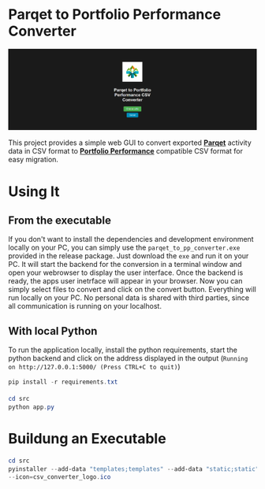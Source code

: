 # Parqet to Portfolio Performance Converter
![](example.PNG)

This project provides a simple web GUI to convert exported [**Parqet**](https://app.parqet.com/) activity data in CSV format 
to [**Portfolio Performance**](https://www.portfolio-performance.info/) compatible CSV format for easy migration. 
# Using It
## From the executable 
If you don't want to install the dependencies and development environment locally on your PC, you can simply use the ``parqet_to_pp_converter.exe`` provided in the release package. 
Just download the ``exe`` and run it on your PC. It will start the backend for the conversion in a terminal window and open your webrowser to display the user interface. 
Once the backend is ready, the apps user inetrface will appear in your browser. Now you can simply select files to convert and click on the convert button. Everything will run locally on your PC. 
No personal data is shared with third parties, since all communication is running on your localhost. 

## With local Python
To run the application locally, install the python requirements, start the python backend and click on the address displayed in the output (``Running on http://127.0.0.1:5000/ (Press CTRL+C to quit)``)

```powershell
pip install -r requirements.txt

cd src
python app.py
```

# Buildung an Executable

```powershell
cd src
pyinstaller --add-data "templates;templates" --add-data "static;static" --hidden-import=flask --onefile app.py 
--icon=csv_converter_logo.ico
```
